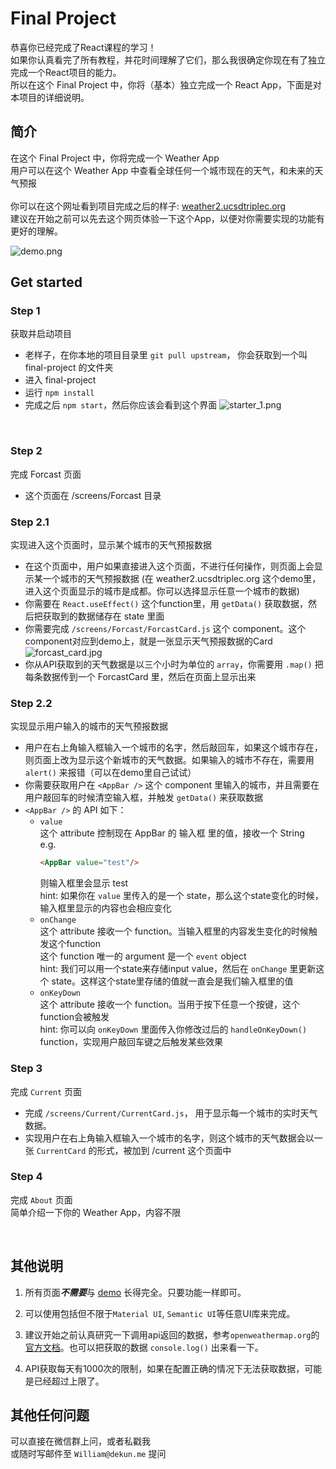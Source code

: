 # Final Project

恭喜你已经完成了React课程的学习！  
如果你认真看完了所有教程，并花时间理解了它们，那么我很确定你现在有了独立完成一个React项目的能力。  
所以在这个 Final Project 中，你将（基本）独立完成一个 React App，下面是对本项目的详细说明。

## 简介

在这个 Final Project 中，你将完成一个 Weather App  
用户可以在这个 Weather App 中查看全球任何一个城市现在的天气，和未来的天气预报  
<br/>
你可以在这个网址看到项目完成之后的样子: [weather2.ucsdtriplec.org](https://weather2.ucsdtriplec.org)  
建议在开始之前可以先去这个网页体验一下这个App，以便对你需要实现的功能有更好的理解。

![demo.png](https://i.loli.net/2021/04/18/HXw7uxeMDYd4bva.png)

## Get started
### Step 1
获取并启动项目
- 老样子，在你本地的项目目录里 ```git pull upstream```， 你会获取到一个叫 final-project 的文件夹  
- 进入 final-project
- 运行 ```npm install```
- 完成之后 ```npm start```，然后你应该会看到这个界面
![starter_1.png](https://i.loli.net/2021/04/18/IBHvk184wMNaYAf.png)

<br/>

### Step 2
完成 Forcast 页面
- 这个页面在 /screens/Forcast 目录

### Step 2.1
实现进入这个页面时，显示某个城市的天气预报数据
- 在这个页面中，用户如果直接进入这个页面，不进行任何操作，则页面上会显示某一个城市的天气预报数据 (在 weather2.ucsdtriplec.org 这个demo里，进入这个页面显示的城市是成都。你可以选择显示任意一个城市的数据)
- 你需要在 ```React.useEffect()``` 这个function里，用 ```getData()``` 获取数据，然后把获取到的数据储存在 state 里面
- 你需要完成 ```/screens/Forcast/ForcastCard.js``` 这个 component。这个component对应到demo上，就是一张显示天气预报数据的Card
![forcast_card.jpg](https://i.loli.net/2021/04/18/pyEvaHmWNet6dZL.jpg)
- 你从API获取到的天气数据是以三个小时为单位的 ```array```，你需要用 ```.map()``` 把每条数据传到一个 ForcastCard 里，然后在页面上显示出来

### Step 2.2
实现显示用户输入的城市的天气预报数据
- 用户在右上角输入框输入一个城市的名字，然后敲回车，如果这个城市存在，则页面上改为显示这个新城市的天气数据。如果输入的城市不存在，需要用 ```alert()``` 来报错（可以在demo里自己试试）
- 你需要获取用户在 ```<AppBar />``` 这个 component 里输入的城市，并且需要在用户敲回车的时候清空输入框，并触发 ```getData()``` 来获取数据
- ```<AppBar />``` 的 API 如下：
    - ```value```   
    这个 attribute 控制现在 AppBar 的 输入框 里的值，接收一个 String  
    e.g.   
        ```html
        <AppBar value="test"/>
        ```   
        则输入框里会显示 test  
        hint: 如果你在 ```value``` 里传入的是一个 state，那么这个state变化的时候，输入框里显示的内容也会相应变化
    - ```onChange```  
    这个 attribute 接收一个 function。当输入框里的内容发生变化的时候触发这个function  
    这个 function 唯一的 argument 是一个 ```event``` object  
    hint: 我们可以用一个state来存储input value，然后在 ```onChange``` 里更新这个 state。这样这个state里存储的值就一直会是我们输入框里的值
    - ```onKeyDown```  
    这个 attribute 接收一个 function。当用于按下任意一个按键，这个function会被触发  
    hint: 你可以向 ```onKeyDown``` 里面传入你修改过后的 ```handleOnKeyDown()``` function，实现用户敲回车键之后触发某些效果


### Step 3
完成 ```Current``` 页面
- 完成 ```/screens/Current/CurrentCard.js```， 用于显示每一个城市的实时天气数据。
- 实现用户在右上角输入框输入一个城市的名字，则这个城市的天气数据会以一张 ```CurrentCard``` 的形式，被加到 /current 这个页面中

### Step 4
完成 ```About``` 页面  
简单介绍一下你的 Weather App，内容不限

<br/>

## 其他说明
1. 所有页面***不需要***与 [demo](https://weather2.ucsdtriplec.org) 长得完全。只要功能一样即可。

2. 可以使用包括但不限于```Material UI```, ```Semantic UI```等任意UI库来完成。
3. 建议开始之前认真研究一下调用api返回的数据，参考```openweathermap.org```的[官方文档](https://openweathermap.org/)。也可以把获取的数据 ```console.log()``` 出来看一下。
4. API获取每天有1000次的限制，如果在配置正确的情况下无法获取数据，可能是已经超过上限了。

## 其他任何问题
可以直接在微信群上问，或者私戳我  
或随时写邮件至 ```William@dekun.me``` 提问